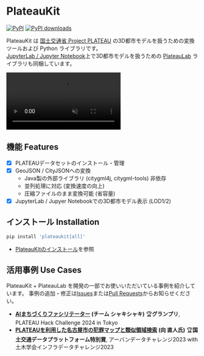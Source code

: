 # PlateauKit

[![PyPI](https://img.shields.io/pypi/v/plateaukit.svg)](https://pypi.org/project/plateaukit/)
[![PyPI downloads](https://img.shields.io/pypi/dm/plateaukit.svg)](https://pypistats.org/packages/plateaukit)

PlateauKit は <a href="https://www.mlit.go.jp/plateau/" target="_blank">国土交通省 Project PLATEAU</a> の3D都市モデルを扱うための変換ツールおよび Python ライブラリです。<br />
[JupyterLab / Jupyter Notebook](https://jupyter.org/)上で3D都市モデルを扱うための [PlateauLab](lab/index.md) ライブラリも同梱しています。

<!-- - [ブラウザで試す (試験版)](/plateaukit/jupyterlite/notebooks/?path=demo.ipynb) -->

<!-- <figure markdown="span">
  ![landing image](./assets/landing.png){ width="320" }
</figure> -->

<div><video controls src="assets/sample2-web.mp4" muted="false"></video></div>

## 機能 Features

- [x] PLATEAUデータセットのインストール・管理
- [x] GeoJSON / CityJSONへの変換
    - Java製の外部ライブラリ (citygml4j, citygml-tools) 非依存
    - 並列処理に対応 (変換速度の向上)
    - 圧縮ファイルのまま変換可能 (省容量)
- [x] JupyterLab / Jupyer Notebookでの3D都市モデル表示 (LOD1/2)

## インストール Installation

```bash
pip install 'plateaukit[all]'
```

- [PlateauKitのインストール](install.md)を参照

## 活用事例 Use Cases

PlateauKit + PlateauLab を開発の一部でお使いいただいている事例を紹介しています。
事例の追加・修正は[Issues](https://github.com/ozekik/plateaukit/issues)または[Pull Requests](https://github.com/ozekik/plateaukit/pulls)からお知らせください。

- **[AIまちづくりファシリテーター](https://protopedia.net/prototype/6072) (チーム シャキシャキ)** 🏆**グランプリ**, PLATEAU Hack Challenge 2024 in Tokyo
- **[PLATEAUを利用した名古屋市の犯罪マップと類似領域検索](https://www.mlit-data.jp/#/ShowcaseDetail?id=Showcase18) (向 直人氏)** 🏆**国土交通データプラットフォーム特別賞**, アーバンデータチャレンジ2023 with 土木学会インフラデータチャレンジ2023

<div style="margin-bottom:10rem"></div>
